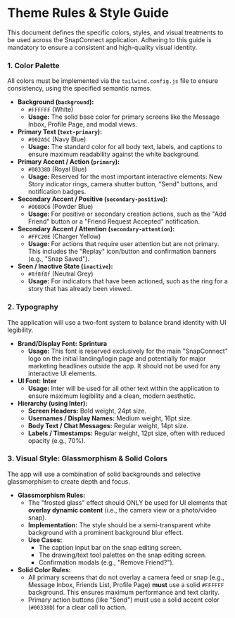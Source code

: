 # **Theme Rules & Style Guide**

This document defines the specific colors, styles, and visual treatments to be used across the SnapConnect application. Adhering to this guide is mandatory to ensure a consistent and high-quality visual identity.

### **1\. Color Palette**

All colors must be implemented via the `tailwind.config.js` file to ensure consistency, using the specified semantic names.

* **Background (`background`):**  
  * `#FFFFFF` (White)  
  * **Usage:** The solid base color for primary screens like the Message Inbox, Profile Page, and modal views.  
* **Primary Text (`text-primary`):**  
  * `#002A5C` (Navy Blue)  
  * **Usage:** The standard color for all body text, labels, and captions to ensure maximum readability against the white background.  
* **Primary Accent / Action (`primary`):**  
  * `#00338D` (Royal Blue)  
  * **Usage:** Reserved for the most important interactive elements: New Story indicator rings, camera shutter button, "Send" buttons, and notification badges.  
* **Secondary Accent / Positive (`secondary-positive`):**  
  * `#0080C6` (Powder Blue)  
  * **Usage:** For positive or secondary creation actions, such as the "Add Friend" button or a "Friend Request Accepted" notification.  
* **Secondary Accent / Attention (`secondary-attention`):**  
  * `#FFC20E` (Charger Yellow)  
  * **Usage:** For actions that require user attention but are not primary. This includes the "Replay" icon/button and confirmation banners (e.g., "Snap Saved").  
* **Seen / Inactive State (`inactive`):**  
  * `#8f8f8f` (Neutral Grey)  
  * **Usage:** For indicators that have been actioned, such as the ring for a story that has already been viewed.

### **2\. Typography**

The application will use a two-font system to balance brand identity with UI legibility.

* **Brand/Display Font:** **Sprintura**  
  * **Usage:** This font is reserved exclusively for the main "SnapConnect" logo on the initial landing/login page and potentially for major marketing headlines outside the app. It should not be used for any interactive UI elements.  
* **UI Font:** **Inter**  
  * **Usage:** Inter will be used for all other text within the application to ensure maximum legibility and a clean, modern aesthetic.  
* **Hierarchy (using Inter):**  
  * **Screen Headers:** Bold weight, 24pt size.  
  * **Usernames / Display Names:** Medium weight, 16pt size.  
  * **Body Text / Chat Messages:** Regular weight, 14pt size.  
  * **Labels / Timestamps:** Regular weight, 12pt size, often with reduced opacity (e.g., 70%).

### **3\. Visual Style: Glassmorphism & Solid Colors**

The app will use a combination of solid backgrounds and selective glassmorphism to create depth and focus.

* **Glassmorphism Rules:**  
  * The "frosted glass" effect should ONLY be used for UI elements that **overlay dynamic content** (i.e., the camera view or a photo/video snap).  
  * **Implementation:** The style should be a semi-transparent white background with a prominent background blur effect.  
  * **Use Cases:**  
    * The caption input bar on the snap editing screen.  
    * The drawing/text tool palettes on the snap editing screen.  
    * Confirmation modals (e.g., "Remove Friend?").  
* **Solid Color Rules:**  
  * All primary screens that do not overlay a camera feed or snap (e.g., Message Inbox, Friends List, Profile Page) **must** use a solid `#FFFFFF` background. This ensures maximum performance and text clarity.  
  * Primary action buttons (like "Send") must use a solid accent color (`#00338D`) for a clear call to action.

